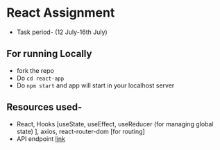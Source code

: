 # React Assignment

- Task period- (12 July-16th July)

## For running Locally
- fork the repo
- Do `cd react-app`
- Do `npm start` and app will start in your localhost server

## Resources used-
- React, Hooks [useState, useEffect, useReducer (for managing global state) ], axios, react-router-dom [for routing]
- API endpoint [link](https://restcountries.eu/)

